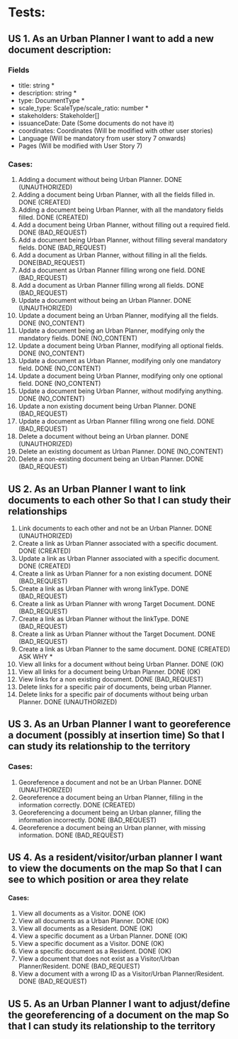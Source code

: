 # Tests:

## US 1. As an Urban Planner I want to add a new document description:

### Fields

- title: string \*
- description: string \*
- type: DocumentType \*
- scale_type: ScaleType/scale_ratio: number \*
- stakeholders: Stakeholder[]
- issuanceDate: Date (Some documents do not have it)
- coordinates: Coordinates (Will be modified with other user stories)
- Language (Will be mandatory from user story 7 onwards)
- Pages (Will be modified with User Story 7)

### Cases:

1. Adding a document without being Urban Planner. DONE (UNAUTHORIZED)
2. Adding a document being Urban Planner, with all the fields filled in. DONE (CREATED)
3. Adding a document being Urban Planner, with all the mandatory fields filled. DONE (CREATED)
4. Add a document being Urban Planner, without filling out a required field. DONE (BAD_REQUEST)
5. Add a document being Urban Planner, without filling several mandatory fields. DONE (BAD_REQUEST)
6. Add a document as Urban Planner, without filling in all the fields. DONE(BAD_REQUEST)
7. Add a document as Urban Planner filling wrong one field. DONE (BAD_REQUEST)
8. Add a document as Urban Planner filling wrong all fields. DONE (BAD_REQUEST)
9. Update a document without being an Urban Planner. DONE (UNAUTHORIZED)
10. Update a document being an Urban Planner, modifying all the fields. DONE (NO_CONTENT)
11. Update a document being an Urban Planner, modifying only the mandatory fields. DONE (NO_CONTENT)
12. Update a document being Urban Planner, modifying all optional fields. DONE (NO_CONTENT)
13. Update a document as Urban Planner, modifying only one mandatory field. DONE (NO_CONTENT)
14. Update a document being Urban Planner, modifying only one optional field. DONE (NO_CONTENT)
15. Update a document being Urban Planner, without modifying anything. DONE (NO_CONTENT)
16. Update a non existing document being Urban Planner. DONE (BAD_REQUEST)
17. Update a document as Urban Planner filling wrong one field. DONE (BAD_REQUEST)
18. Delete a document without being an Urban planner. DONE (UNAUTHORIZED)
19. Delete an existing document as Urban Planner. DONE (NO_CONTENT)
20. Delete a non-existing document being an Urban Planner. DONE (BAD_REQUEST)

## US 2. As an Urban Planner I want to link documents to each other So that I can study their relationships
1. Link documents to each other and not be an Urban Planner. DONE (UNAUTHORIZED)
2. Create a link as Urban Planner associated with a specific document. DONE (CREATED)
3. Update a link as Urban Planner associated with a specific document. DONE (CREATED)
4. Create a link as Urban Planner for a non existing document.  DONE (BAD_REQUEST)
5. Create a link as Urban Planner with wrong linkType. DONE (BAD_REQUEST)
6. Create a link as Urban Planner with wrong Target Document. DONE (BAD_REQUEST)
7. Create a link as Urban Planner without the linkType. DONE (BAD_REQUEST)
8. Create a link as Urban Planner without the Target Document. DONE (BAD_REQUEST)
9. Create a link as Urban Planner to the same document. DONE (CREATED)   ASK WHY \*
10. View all links for a document without being Urban Planner. DONE (OK)
11. View all links for a document being Urban Planner. DONE (OK)
12. View links for a non existing document. DONE (BAD_REQUEST)
13. Delete links for a specific pair of documents, being urban Planner. 
14. Delete links for a specific pair of documents without being urban Planner. DONE (UNAUTHORIZED)

## US 3. As an Urban Planner I want to georeference a document (possibly at insertion time) So that I can study its relationship to the territory

### Cases:

1. Georeference a document and not be an Urban Planner. DONE (UNAUTHORIZED)
2. Georeference a document being an Urban Planner, filling in the information correctly. DONE (CREATED)
3. Georeferencing a document being an Urban planner, filling the information incorrectly. DONE (BAD_REQUEST)
4. Georeference a document being an Urban planner, with missing information. DONE (BAD_REQUEST)

## US 4. As a resident/visitor/urban planner I want to view the documents on the map So that I can see to which position or area they relate

#### Cases:

1. View all documents as a Visitor. DONE (OK)
2. View all documents as a Urban Planner. DONE (OK)
3. View all documents as a Resident. DONE (OK)
4. View a specific document as a Urban Planner. DONE (OK)
5. View a specific document as a Visitor. DONE (OK)
6. View a specific document as a Resident. DONE (OK)
7. View a document that does not exist as a Visitor/Urban Planner/Resident. DONE (BAD_REQUEST)
8. View a document with a wrong ID as a Visitor/Urban Planner/Resident. DONE (BAD_REQUEST)

## US 5. As an Urban Planner I want to adjust/define the georeferencing of a document on the map So that I can study its relationship to the territory
